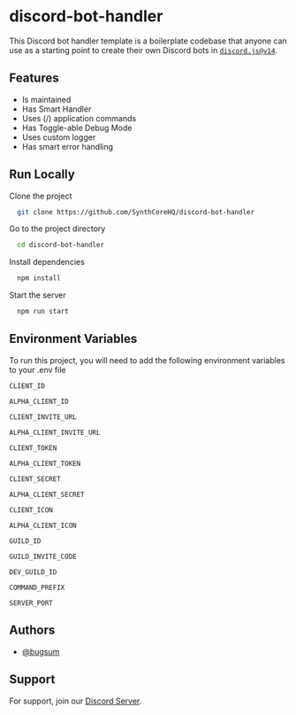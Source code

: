 # discord-bot-handler

This Discord bot handler template is a boilerplate codebase that anyone can use as a starting point to create their own Discord bots in [`discord.js@v14`](https://old.discordjs.dev/#/docs/discord.js/14.11.0/general/welcome).

## Features

-   Is maintained
-   Has Smart Handler
-   Uses (/) application commands
-   Has Toggle-able Debug Mode
-   Uses custom logger
-   Has smart error handling

## Run Locally

Clone the project

```bash
  git clone https://github.com/SynthCoreHQ/discord-bot-handler
```

Go to the project directory

```bash
  cd discord-bot-handler
```

Install dependencies

```bash
  npm install
```

Start the server

```bash
  npm run start
```

## Environment Variables

To run this project, you will need to add the following environment variables to your .env file

`CLIENT_ID`

`ALPHA_CLIENT_ID`

`CLIENT_INVITE_URL`

`ALPHA_CLIENT_INVITE_URL`

`CLIENT_TOKEN`

`ALPHA_CLIENT_TOKEN`

`CLIENT_SECRET`

`ALPHA_CLIENT_SECRET`

`CLIENT_ICON`

`ALPHA_CLIENT_ICON`

`GUILD_ID`

`GUILD_INVITE_CODE`

`DEV_GUILD_ID`

`COMMAND_PREFIX`

`SERVER_PORT`

## Authors

-   [@bugsum](https://www.github.com/bugsum)

## Support

For support, join our [Discord Server](https://discord.gg/3ThXD2w6jP).
